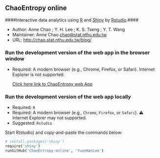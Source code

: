 ## ChaoEntropy online

####Interactive data analytics using <a href="http://www.r-project.org/" target="_blank">R</a> and <a href="http://www.rstudio.com/shiny/" target="_blank">Shiny</a> by <a href="http://www.rstudio.com/" target="_blank">Rstudio</a>.####

- Author: Anne Chao ; Y. H. Lee ; K. S. Tseng ; Y. T. Wang 
- Maintainer: Anne Chao chao@stat.nthu.edu.tw
- URL: http://chao.stat.nthu.edu.tw/blog/


### Run the development version of the web app in the browser window
- Required: A modern browser (e.g., Chrome, Firefox, or Safari). Internet Explorer is not supported.
  
  <a href="http://spark.rstudio.com/mikelee/ChaoEntropy/" target="_blank">Click here link to ChaoEntropy web App</a>

### Run the development version of the web app locally

- Required: `R`
- Required: A modern browser (e.g., `Chrome`, `Firefox`, or `Safari`). :warning: Internet Explorer may not supported.
- Suggested: `Rstudio`

Start R(studio) and copy-and-paste the commands below:

```coffee
# install.packages('shiny')
require('shiny')
runGitHub('ChaoEntropy-online', 'YuanHanLee')
```

  

